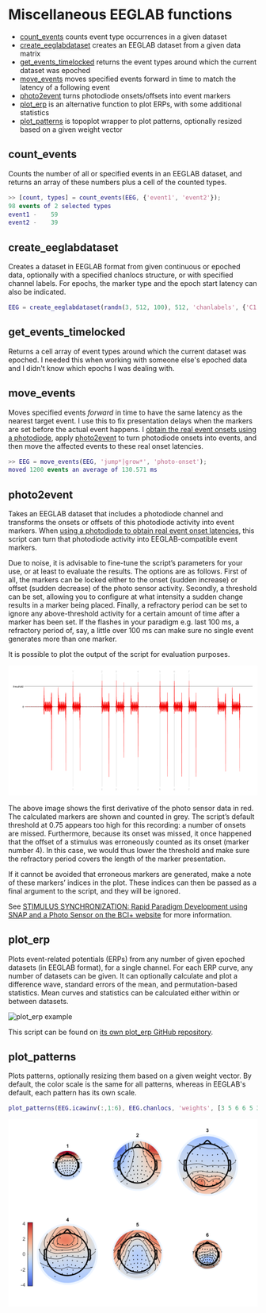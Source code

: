 # Miscellaneous EEGLAB functions

- [count_events](#count_events) counts event type occurrences in a given dataset
- [create_eeglabdataset](#create_eeglabdataset) creates an EEGLAB dataset from a given data matrix
- [get_events_timelocked](#get_events_timelocked) returns the event types around which the current dataset was epoched
- [move_events](#move_events) moves specified events forward in time to match the latency of a following event
- [photo2event](#photo2event) turns photodiode onsets/offsets into event markers
- [plot_erp](#plot_erp) is an alternative function to plot ERPs, with some additional statistics
- [plot_patterns](#plot_patterns) is topoplot wrapper to plot patterns, optionally resized based on a given weight vector


## count_events
Counts the number of all or specified events in an EEGLAB dataset, and returns an array of these numbers plus a cell of the counted types.

```matlab
>> [count, types] = count_events(EEG, {'event1', 'event2'});
98 events of 2 selected types
event1 -    59
event2 -    39
```


## create_eeglabdataset
Creates a dataset in EEGLAB format from given continuous or epoched data, optionally with a specified chanlocs structure, or with specified channel labels. For epochs, the marker type and the epoch start latency can also be indicated.

```matlab
EEG = create_eeglabdataset(randn(3, 512, 100), 512, 'chanlabels', {'C1', 'C2', 'C3'}, 'xmin', -0.2);
```


## get_events_timelocked
Returns a cell array of event types around which the current dataset was epoched. I needed this when working with someone else's epoched data and I didn't know which epochs I was dealing with.


## move_events
Moves specified events _forward_ in time to have the same latency as the nearest target event. I use this to fix presentation delays when the markers are set before the actual event happens. I [obtain the real event onsets using a photodiode](https://bci.plus/photosensor), apply [photo2event](#photo2event) to turn photodiode onsets into events, and then move the affected events to these real onset latencies.

```matlab
>> EEG = move_events(EEG, 'jump*|grow*', 'photo-onset');
moved 1200 events an average of 130.571 ms
```


## photo2event
Takes an EEGLAB dataset that includes a photodiode channel and transforms the onsets or offsets of this photodiode activity into event markers. When [using a photodiode to obtain real event onset latencies](https://bci.plus/photosensor), this script can turn that photodiode activity into EEGLAB-compatible event markers.

Due to noise, it is advisable to fine-tune the script’s parameters for your use, or at least to evaluate the results. The options are as follows. First of all, the markers can be locked either to the onset (sudden increase) or offset (sudden decrease) of the photo sensor activity. Secondly, a threshold can be set, allowing you to configure at what intensity a sudden change results in a marker being placed. Finally, a refractory period can be set to ignore any above-threshold activity for a certain amount of time after a marker has been set. If the flashes in your paradigm e.g. last 100 ms, a refractory period of, say, a little over 100 ms can make sure no single event generates more than one marker.

It is possible to plot the output of the script for evaluation purposes.

![photo2event plot](./docs/photo2event.png)

The above image shows the first derivative of the photo sensor data in red. The calculated markers are shown and counted in grey. The script’s default threshold at 0.75 appears too high for this recording: a number of onsets are missed. Furthermore, because its onset was missed, it once happened that the offset of a stimulus was erroneously counted as its onset (marker number 4). In this case, we would thus lower the threshold and make sure the refractory period covers the length of the marker presentation.

If it cannot be avoided that erroneous markers are generated, make a note of these markers’ indices in the plot. These indices can then be passed as a final argument to the script, and they will be ignored.

See [STIMULUS SYNCHRONIZATION: Rapid Paradigm Development using SNAP and a Photo Sensor on the BCI+ website](https://bci.plus/photosensor) for more information.


## plot_erp
Plots event-related potentials (ERPs) from any number of given epoched datasets (in EEGLAB format), for a single channel. For each ERP curve, any number of datasets can be given. It can optionally calculate and plot a difference wave, standard errors of the mean, and permutation-based statistics. Mean curves and statistics can be calculated either within or between datasets.

![plot_erp example](https://raw.githubusercontent.com/lrkrol/plot_erp/master/plot_erp-diff.png)

This script can be found on [its own plot_erp GitHub repository](https://github.com/lrkrol/plot_erp).


## plot_patterns
Plots patterns, optionally resizing them based on a given weight vector. By default, the color scale is the same for all patterns, whereas in EEGLAB's default, each pattern has its own scale.

```matlab
plot_patterns(EEG.icawinv(:,1:6), EEG.chanlocs, 'weights', [3 5 6 6 5 3]);
```

![plot_patterns example](./docs/plot_patterns.png)
